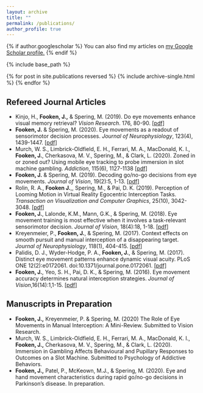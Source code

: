 ```yaml
---
layout: archive
title: ""
permalink: /publications/
author_profile: true
---
```


{% if author.googlescholar %}
  You can also find my articles on <u><a href="{{author.googlescholar}}">my Google Scholar profile</a>.</u>
{% endif %}

{% include base_path %}

{% for post in site.publications reversed %}
  {% include archive-single.html %}
{% endfor %}

Refereed Journal Articles 
------
* Kinjo, H., <b>Fooken, J.,</b> & Spering, M. (2019). Do eye movements enhance visual memory retrieval? <i>Vision Research</i>. 176, 80-90. <a href="../files/KinjoEtAl.VisRes.2020.pdf">[pdf]</a> 
* <b>Fooken, J.</b> & Spering, M. (2020). Eye movements as a readout of sensorimotor decision processes. <i>Journal of Neurophysiology</i>, 123(4), 1439-1447. <a href="../files/FookenSpering.JNeurophys.2020.pdf">[pdf]</a> 
* Murch, W. S., Limbrick-Oldfield, E. H., Ferrari, M. A., MacDonald, K. I., <b>Fooken, J.</b>, Cherkasova, M. V., Spering, M., & Clark, L. (2020). Zoned in or zoned out? Using mobile eye tracking to probe immersion in slot machine gambling. <i>Addiction</i>, 115(6), 1127-1138 <a href="../files/MurchEtAl.Addiction.2019.pdf">[pdf]</a>
* <b>Fooken, J.</b> & Spering, M. (2019). Decoding go/no-go decisions from eye movements. <i>Journal of Vision</i>, 19(2):5, 1-13. <a href="../files/FookenSpering.JoV.2019.pdf">[pdf]</a>
* Rolin, R. A., <b>Fooken J.</b>,, Spering, M., & Pai, D. K. (2019). Perception of Looming Motion in Virtual Reality Egocentric Interception Tasks. <i>Transaction on Visualization and Computer Graphics</i>, 25(10), 3042-3048. <a href="../files/RolinEtal.IEEETransVisCompGraph.2019.pdf">[pdf]</a> 
* <b>Fooken, J.</b>, Lalonde, K.M., Mann, G.K., & Spering, M. (2018). Eye movement training is most effective when it involves a task-relevant sensorimotor decision. <i>Journal of Vision</i>, 18(4):18, 1-18. <a href="../files/FookenEtal.JoV.2018.pdf">[pdf]</a> 
* Kreyenmeier, P., <b>Fooken, J.</b>, & Spering, M. (2017). Context effects on smooth pursuit and manual interception of a disappearing target. <i>Journal of Neurophysiology</i>, 118(1), 404-415. <a href="../files/KreyenmeierEtAl.JNeurophys.2017.pdf"> [pdf]</a>
* Palidis, D. J., Wyder-Hodge, P. A., <b>Fooken, J.</b>, & Spering, M. (2017). Distinct eye movement patterns enhance dynamic visual acuity. PLoS ONE 12(2):e0172061. doi:10.1371/journal.pone.0172061. <a href="../files/PalidisEtal.PLoSOne.2017.pdf"> [pdf] </a>
* <b>Fooken, J.</b>, Yeo, S. H., Pai, D. K., & Spering, M. (2016). Eye movement accuracy determines natural interception strategies. <i>Journal of Vision</i>,16(14):1,1-15. <a href="../files/FookenEtal.JoV.2016.pdf">[pdf]</a>

Manuscripts in Preparation
------
* <b>Fooken, J.,</b> Kreyenmeier, P. & Spering, M. (2020) The Role of Eye Movements in Manual Interception: A Mini-Review. Submitted to Vision Research. 
* Murch, W. S., Limbrick-Oldfield, E. H., Ferrari, M. A., MacDonald, K. I., <b>Fooken, J.,</b> Cherkasova, M. V., Spering, M., & Clark, L. (2020). Immersion in Gambling Affects Behavioural and Pupillary Responses to Outcomes on a Slot Machine. Submitted to Psychology of Addictive Behaviors.
* <b>Fooken, J.,</b> Patel, P., McKeown, M.J., & Spering, M. (2020). Eye and hand movement characteristics during rapid go/no-go decisions in Parkinson’s disease. In preparation.
